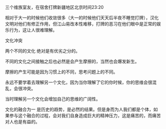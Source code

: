 三个维族室友，在宿舍打牌新疆地区北京时间23:20

相对于大一的时候他们收敛很多（大一的时候他们天天后半夜不睡觉打牌），汉化文明对他们有修正作用，但江山易改本性难移，打牌的恶习在他们眼中是正常的娱乐行为，这让人很难理解。

  

  

  

  

文化冲突

两个不同的文化 绝对是有优劣之分的。

不同的文化之间接触之后也必然是会产生摩擦的，当然也会爆发新生。

  

摩擦的产生可能是因为习惯上的不同，思考问题上的不同。

永远不要学着去理解另一个文化，因为当你理解了它的你时候，你的思维会很混乱，会很冲突。

当时理解另一个文化会增加自己的思维的广阔性。

  

文化的融合为一 是历史的趋势，是必然的结果。但是身而为人我们都是个体，如果参与这个融合的过程，会对我们自身造成巨大的精神压力，这是痛苦的，而痛苦对人也是有益的。